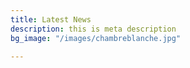```yaml
---
title: Latest News
description: this is meta description
bg_image: "/images/chambreblanche.jpg"

---
```

